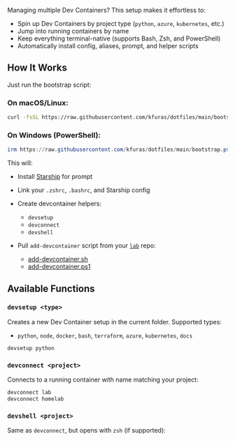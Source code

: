 
Managing multiple Dev Containers? This setup makes it effortless to:

- Spin up Dev Containers by project type (`python`, `azure`, `kubernetes`, etc.)
- Jump into running containers by name
- Keep everything terminal-native (supports Bash, Zsh, and PowerShell)
- Automatically install config, aliases, prompt, and helper scripts

## How It Works

Just run the bootstrap script:

### On macOS/Linux:

```bash
curl -fsSL https://raw.githubusercontent.com/kfuras/dotfiles/main/bootstrap.sh | bash
```

### On Windows (PowerShell):

```powershell
irm https://raw.githubusercontent.com/kfuras/dotfiles/main/bootstrap.ps1 | iex
```

This will:

- Install [Starship](https://starship.rs/) for prompt

- Link your `.zshrc`, `.bashrc`, and Starship config

- Create devcontainer helpers:
	- `devsetup`
	- `devconnect`
	- `devshell`
- Pull `add-devcontainer` script from your [`lab`](https://github.com/kfuras/lab) repo:
    - [add-devcontainer.sh](https://github.com/kfuras/lab/blob/main/bash/add-devcontainer.sh)
    - [add-devcontainer.ps1](https://github.com/kfuras/lab/blob/main/powershell/add-devcontainer.ps1)

## Available Functions

### `devsetup <type>`

Creates a new Dev Container setup in the current folder. Supported types:

- `python`, `node`, `docker`, `bash`, `terraform`, `azure`, `kubernetes`, `docs`

```powershell
devsetup python
```

### `devconnect <project>`

Connects to a running container with name matching your project:

```powershell
devconnect lab
devconnect homelab
```

### `devshell <project>`

Same as `devconnect`, but opens with `zsh` (if supported):